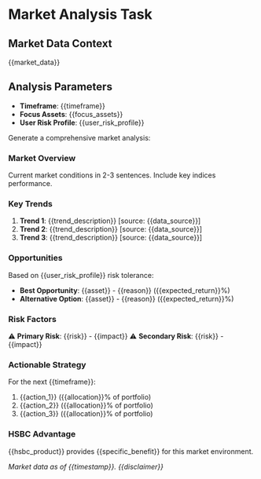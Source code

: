 # Market Analysis Task

## Market Data Context
{{market_data}}

## Analysis Parameters
- **Timeframe**: {{timeframe}}
- **Focus Assets**: {{focus_assets}}
- **User Risk Profile**: {{user_risk_profile}}

Generate a comprehensive market analysis:

### Market Overview
Current market conditions in 2-3 sentences. Include key indices performance.

### Key Trends
1. **Trend 1**: {{trend_description}} [source: {{data_source}}]
2. **Trend 2**: {{trend_description}} [source: {{data_source}}]
3. **Trend 3**: {{trend_description}} [source: {{data_source}}]

### Opportunities
Based on {{user_risk_profile}} risk tolerance:
- **Best Opportunity**: {{asset}} - {{reason}} ({{expected_return}}%)
- **Alternative Option**: {{asset}} - {{reason}} ({{expected_return}}%)

### Risk Factors
⚠️ **Primary Risk**: {{risk}} - {{impact}}
⚠️ **Secondary Risk**: {{risk}} - {{impact}}

### Actionable Strategy
For the next {{timeframe}}:
1. {{action_1}} ({{allocation}}% of portfolio)
2. {{action_2}} ({{allocation}}% of portfolio)
3. {{action_3}} ({{allocation}}% of portfolio)

### HSBC Advantage
{{hsbc_product}} provides {{specific_benefit}} for this market environment.

*Market data as of {{timestamp}}. {{disclaimer}}* 